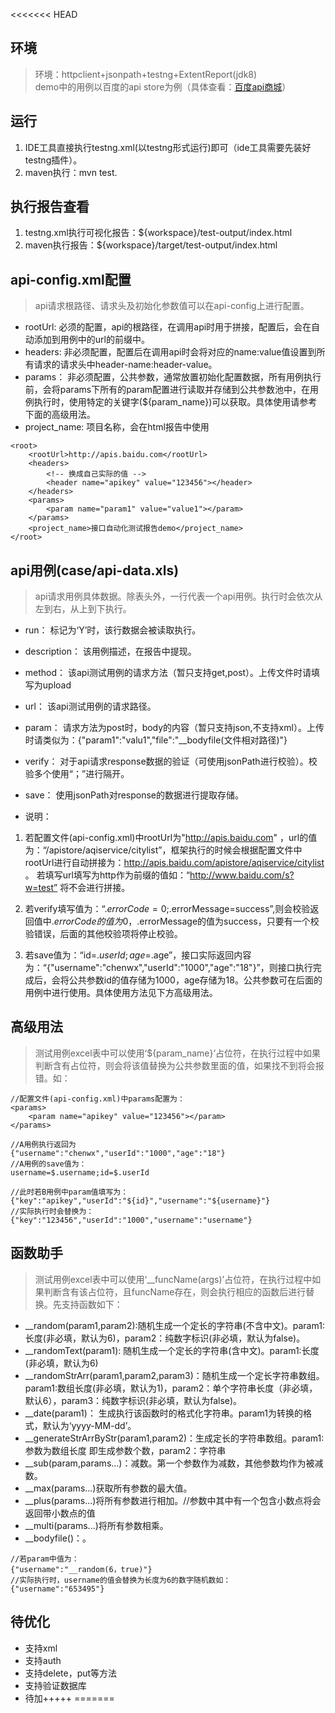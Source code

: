 <<<<<<< HEAD
## 环境

> 环境：httpclient+jsonpath+testng+ExtentReport(jdk8)  
> demo中的用例以百度的api store为例（具体查看：[百度api商城](http://apistore.baidu.com/)）

## 运行
1. IDE工具直接执行testng.xml(以testng形式运行)即可（ide工具需要先装好testng插件）。
2. maven执行：mvn test.

## 执行报告查看
1. testng.xml执行可视化报告：${workspace}/test-output/index.html
2. maven执行报告：${workspace}/target/test-output/index.html

## api-config.xml配置

> api请求根路径、请求头及初始化参数值可以在api-config上进行配置。

- rootUrl: 
必须的配置，api的根路径，在调用api时用于拼接，配置后，会在自动添加到用例中的url的前缀中。  
- headers: 
非必须配置，配置后在调用api时会将对应的name:value值设置到所有请求的请求头中header-name:header-value。
- params：
非必须配置，公共参数，通常放置初始化配置数据，所有用例执行前，会将params下所有的param配置进行读取并存储到公共参数池中，在用例执行时，使用特定的关键字(${param_name})可以获取。具体使用请参考下面的高级用法。
- project_name:
项目名称，会在html报告中使用
```
<root>
	<rootUrl>http://apis.baidu.com</rootUrl>
	<headers>
		<!-- 换成自己实际的值 -->
		<header name="apikey" value="123456"></header>
	</headers>
	<params>
		<param name="param1" value="value1"></param>
	</params>
	<project_name>接口自动化测试报告demo</project_name>
</root>
```
## api用例(case/api-data.xls)

> api请求用例具体数据。除表头外，一行代表一个api用例。执行时会依次从左到右，从上到下执行。

- run：
标记为‘Y’时，该行数据会被读取执行。
- description：
该用例描述，在报告中提现。
- method：
该api测试用例的请求方法（暂只支持get,post）。上传文件时请填写为upload
- url：
该api测试用例的请求路径。
- param：
请求方法为post时，body的内容（暂只支持json,不支持xml）。上传时请类似为：{"param1":"valu1","file":"__bodyfile(文件相对路径)"}
- verify：
对于api请求response数据的验证（可使用jsonPath进行校验）。校验多个使用“；”进行隔开。
- save：
使用jsonPath对response的数据进行提取存储。

- 说明：
1. 若配置文件(api-config.xml)中rootUrl为"http://apis.baidu.com" ，url的值为：“/apistore/aqiservice/citylist”，框架执行的时候会根据配置文件中rootUrl进行自动拼接为：http://apis.baidu.com/apistore/aqiservice/citylist 。
若填写url填写为http作为前缀的值如：“http://www.baidu.com/s?w=test” 将不会进行拼接。

2. 若verify填写值为：“$.errorCode=0;$.errorMessage=success”,则会校验返回值中$.errorCode的值为0，$.errorMessage的值为success，只要有一个校验错误，后面的其他校验项将停止校验。

3. 若save值为：“id=$.userId;age=$.age”，接口实际返回内容为：“{"username":"chenwx","userId":"1000","age":"18"}”，则接口执行完成后，会将公共参数id的值存储为1000，age存储为18。公共参数可在后面的用例中进行使用。具体使用方法见下方高级用法。

## 高级用法

> 测试用例excel表中可以使用‘${param_name}’占位符，在执行过程中如果判断含有占位符，则会将该值替换为公共参数里面的值，如果找不到将会报错。如：
```
//配置文件(api-config.xml)中params配置为：
<params>
    <param name="apikey" value="123456"></param>
</params>

//A用例执行返回为
{"username":"chenwx","userId":"1000","age":"18"}
//A用例的save值为：
username=$.username;id=$.userId

//此时若B用例中param值填写为：
{"key":"apikey","userId":"${id}","username":"${username}"}
//实际执行时会替换为：
{"key":"123456","userId":"1000","username":"username"}
```

## 函数助手
> 测试用例excel表中可以使用‘__funcName(args)’占位符，在执行过程中如果判断含有该占位符，且funcName存在，则会执行相应的函数后进行替换。先支持函数如下：

- __random(param1,param2):随机生成一个定长的字符串(不含中文)。param1:长度(非必填，默认为6)，param2：纯数字标识(非必填，默认为false)。
- __randomText(param1): 随机生成一个定长的字符串(含中文)。param1:长度(非必填，默认为6)
- __randomStrArr(param1,param2,param3)：随机生成一个定长字符串数组。param1:数组长度(非必填，默认为1)，param2：单个字符串长度（非必填，默认6），param3：纯数字标识(非必填，默认为false)。
- __date(param1)： 生成执行该函数时的格式化字符串。param1为转换的格式，默认为‘yyyy-MM-dd’。
- __generateStrArrByStr(param1,param2)：生成定长的字符串数组。param1:参数为数组长度 即生成参数个数，param2：字符串
- __sub(param,params...)：减数。第一个参数作为减数，其他参数均作为被减数。
- __max(params...)获取所有参数的最大值。
- __plus(params...)将所有参数进行相加。//参数中其中有一个包含小数点将会返回带小数点的值
- __multi(params...)将所有参数相乘。
- __bodyfile()：。

```
//若param中值为：
{"username":"__random(6，true)"}
//实际执行时，username的值会替换为长度为6的数字随机数如：
{"username":"653495"}
```
## 待优化

- 支持xml
- 支持auth
- 支持delete，put等方法
- 支持验证数据库
- 待加+++++
=======
